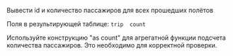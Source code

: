 Вывести id и количество пассажиров для всех прошедших полётов

Поля в результирующей таблице:
`trip 
count`

Используйте конструкцию "as count" для агрегатной функции подсчета количества пассажиров. Это необходимо для корректной проверки.